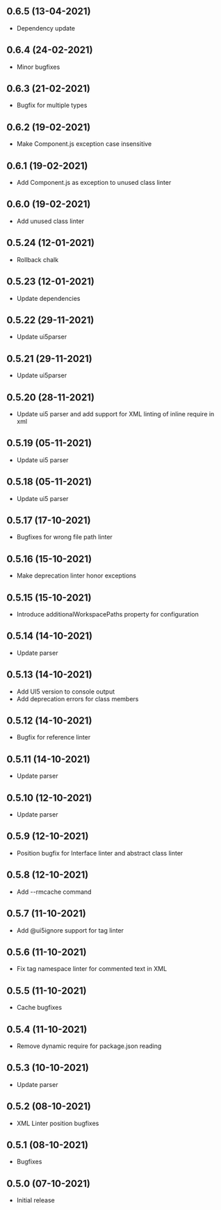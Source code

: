 ## 0.6.5 (13-04-2021)
* Dependency update

## 0.6.4 (24-02-2021)
* Minor bugfixes

## 0.6.3 (21-02-2021)
* Bugfix for multiple types

## 0.6.2 (19-02-2021)
* Make Component.js exception case insensitive

## 0.6.1 (19-02-2021)
* Add Component.js as exception to unused class linter

## 0.6.0 (19-02-2021)
* Add unused class linter

## 0.5.24 (12-01-2021)
* Rollback chalk

## 0.5.23 (12-01-2021)
* Update dependencies

## 0.5.22 (29-11-2021)
* Update ui5parser

## 0.5.21 (29-11-2021)
* Update ui5parser

## 0.5.20 (28-11-2021)
* Update ui5 parser and add support for XML linting of inline require in xml

## 0.5.19 (05-11-2021)
* Update ui5 parser

## 0.5.18 (05-11-2021)
* Update ui5 parser

## 0.5.17 (17-10-2021)
* Bugfixes for wrong file path linter

## 0.5.16 (15-10-2021)
* Make deprecation linter honor exceptions

## 0.5.15 (15-10-2021)
* Introduce additionalWorkspacePaths property for configuration

## 0.5.14 (14-10-2021)
* Update parser

## 0.5.13 (14-10-2021)
* Add UI5 version to console output
* Add deprecation errors for class members

## 0.5.12 (14-10-2021)
* Bugfix for reference linter

## 0.5.11 (14-10-2021)
* Update parser

## 0.5.10 (12-10-2021)
* Update parser

## 0.5.9 (12-10-2021)
* Position bugfix for Interface linter and abstract class linter

## 0.5.8 (12-10-2021)
* Add --rmcache command

## 0.5.7 (11-10-2021)
* Add @ui5ignore support for tag linter

## 0.5.6 (11-10-2021)
* Fix tag namespace linter for commented text in XML

## 0.5.5 (11-10-2021)
* Cache bugfixes

## 0.5.4 (11-10-2021)
* Remove dynamic require for package.json reading

## 0.5.3 (10-10-2021)
* Update parser

## 0.5.2 (08-10-2021)
* XML Linter position bugfixes

## 0.5.1 (08-10-2021)
* Bugfixes

## 0.5.0 (07-10-2021)
* Initial release